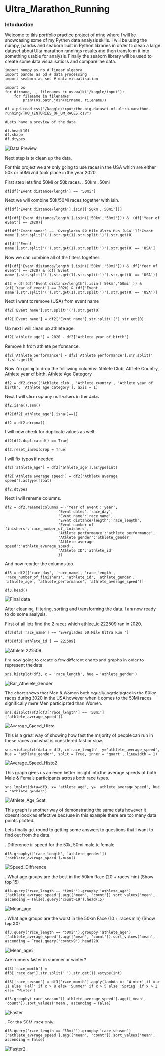 # Ultra_Marathon_Running

### Intoduction

Welcome to this portfolio practice project of mine where I will be showcasing some of my Python data analysis skills. I will be using the numpy, pandas and seaborn built in Python libraries in order to clean a large dataset about Ulta marathon runnings results and then transform it into something usable for analysis. Finally the seaborn library will be used to create some data visualisations and compare the data.

```
import numpy as np # linear algebra
import pandas as pd # data processing
import seaborn as sns # data visualisation

import os
for dirname, _, filenames in os.walk('/kaggle/input'):
    for filename in filenames:
        print(os.path.join(dirname, filename))

df = pd.read_csv("/kaggle/input/the-big-dataset-of-ultra-marathon-running/TWO_CENTURIES_OF_UM_RACES.csv")

#Lets have a preview of the data

df.head(10)
df.shape
df.dtypes
```

![Data Preview](https://github.com/jwilsh/Ultra_Marathon_Running/assets/98908958/25a3e42b-205a-47db-8ab0-70e19f4e524c)

Next step is to clean up the data.

For this project we are only going to use races in the USA which are either 50k or 50Mi and took place in the year 2020.

First step lets find 50Mi or 50k races. . 50km . 50mi

```
df[df['Event distance/length'] == '50mi']
```

Next we will combine 50k/50Mi races together with isin.

```
df[df['Event distance/length'].isin(['50km','50mi'])]

df[(df['Event distance/length'].isin(['50km','50mi'])) &  (df['Year of event'] == 2020)]

df[df['Event name'] == 'Everglades 50 Mile Ultra Run (USA)']['Event name'].str.split('(').str.get(1).str.split(')').str.get(0)

df[df['Event name'].str.split('(').str.get(1).str.split(')').str.get(0) == 'USA']
```

Now we can combine all of the filters together.

```
df[(df['Event distance/length'].isin(['50km','50mi'])) & (df['Year of event'] == 2020) & (df['Event name'].str.split('(').str.get(1).str.split(')').str.get(0) == 'USA')]

df2 = df[(df['Event distance/length'].isin(['50km','50mi'])) & (df['Year of event'] == 2020) & (df['Event name'].str.split('(').str.get(1).str.split(')').str.get(0) == 'USA')]
```

Next i want to remove (USA) from event name.

```
df2['Event name'].str.split('(').str.get(0)

df2['Event name'] = df2['Event name'].str.split('(').str.get(0)
```


Up next i will clean up athlete age.

```
df2['athlete_age'] = 2020 - df2['Athlete year of birth']
```

Remove h from athlete performance.

```
df2['Athlete performance'] = df2['Athlete performance'].str.split(' ').str.get(0)
```

Now i'm going to drop the following columns: Athlete Club, Athlete Country, Athlete year of birth, Athlete Age Category

```
df2 = df2.drop(['Athlete club', 'Athlete country', 'Athlete year of birth', 'Athlete age category'], axis = 1)
```

Next I will clean up any null values in the data.

```
df2.isna().sum()

df2[df2['athlete_age'].isna()==1]

df2 = df2.dropna()
```

I will now check for duplicate values as well.

```
df2[df2.duplicated() == True]

df2.reset_index(drop = True)
```

I will fix typos if needed

```
df2['athlete_age'] = df2['athlete_age'].astype(int)

df2['Athlete average speed'] = df2['Athlete average speed'].astype(float)

df2.dtypes
```

Next i will rename columns.

```
df2 = df2.rename(columns = {'Year of event':'year',
                        'Event dates':'race_day',
                        'Event name':'race_name',
                        'Event distance/length':'race_length',
                        'Event number of finishers':'race_number_of_finishers',
                        'Athlete performance':'athlete_performance',
                        'Athlete gender':'athlete_gender',
                        'Athlete average speed':'athlete_average_speed',
                        'Athlete ID':'athlete_id'
                        })
```

And now reorder the columns too.

```
df3 = df2[['race_day', 'race_name', 'race_length', 'race_number_of_finishers', 'athlete_id', 'athlete_gender', 'athlete_age', 'athlete_performance', 'athlete_average_speed']]

df3.head()
```

![Final data](https://github.com/jwilsh/Ultra_Marathon_Running/assets/98908958/55b5e941-0673-4e4e-a8ee-9d9dcffe7810)


After cleaning, filtering, sorting and transforming the data. I am now ready to do some analysis.

First of all lets find the 2 races which athlee_id 222509 ran in 2020.

```
df3[df3['race_name'] == 'Everglades 50 Mile Ultra Run ']

df3[df3['athlete_id'] == 222509]
```

![Athlete 222509](https://github.com/jwilsh/Ultra_Marathon_Running/assets/98908958/fd3408f0-2faa-4a87-a5b8-faf97a3fd095)


I'm now going to create a few different charts and graphs in order to represent the data.

```
sns.histplot(df3, x = 'race_length', hue = 'athlete_gender')
```

![Bar_Athelete_Gender](https://github.com/jwilsh/Ultra_Marathon_Running/assets/98908958/99729e0a-0340-4301-8b41-7d4b2e83240a)

The chart shows that Men & Women both equqlly pqrticipqted in the 50km races during 2020 in the USA however when it comes to the 50Mi races significally more Men participated than Women.

```
sns.displot(df3[df3['race_length'] == '50mi']['athlete_average_speed'])
```


![Average_Speed_Histo](https://github.com/jwilsh/Ultra_Marathon_Running/assets/98908958/d1a0b39a-90b6-40ac-91c6-a0399f5ce8b3)


This is a great way of showing how fast the majority of people can run in these races and what is considered fast or slow.

```
sns.violinplot(data = df3, x='race_length', y='athlete_average_speed', hue = 'athlete_gender', split = True, inner = 'quart', linewidth = 1)
```

![Average_Speed_Histo2](https://github.com/jwilsh/Ultra_Marathon_Running/assets/98908958/41635a27-3877-49d4-aa17-002d3a3998f9)


This graph gives us an even better insight into the average speeds of both Male & Female participants across both race types.

```
sns.lmplot(data=df3, x= 'athlete_age', y= 'athlete_average_speed', hue = 'athlete_gender')
```

![Athlete_Age_Scat](https://github.com/jwilsh/Ultra_Marathon_Running/assets/98908958/b8e22361-72c8-4f70-9074-5484d3b618a9)

This graph is another way of demonstrating the same data however it doesnt loook as effective because in this example there are too many data points plotted.

Lets finally get round to getting some answers to questions that I want to find out from the data.

. Difference in speed for the 50k, 50mi male to female.

```
df3.groupby(['race_length', 'athlete_gender'])['athlete_average_speed'].mean()
```

![Speed_Difference](https://github.com/jwilsh/Ultra_Marathon_Running/assets/98908958/a1e8606e-8430-4f02-8d03-088de7d0685c)


. What age groups are the best in the 50km Race (20 + races min) (Show top 15)

```
df3.query('race_length == "50mi"').groupby('athlete_age')['athlete_average_speed'].agg(['mean', 'count']).sort_values('mean', ascending = False).query('count>19').head(15)
```

![Mean_age](https://github.com/jwilsh/Ultra_Marathon_Running/assets/98908958/4ec49b6f-a06a-4f65-804b-b83d3b6e3f04)


. What age groups are the worst in the 50km Race (10 + races min) (Show top 20)

```
df3.query('race_length == "50mi"').groupby('athlete_age')['athlete_average_speed'].agg(['mean', 'count']).sort_values('mean', ascending = True).query('count>9').head(20)
```

![Mean_age2](https://github.com/jwilsh/Ultra_Marathon_Running/assets/98908958/a4cd74d4-e7f9-4ed9-8604-dd16eb5c1d14)


Are runners faster in summer or winter?

```
df3['race_month'] = df3['race_day'].str.split('.').str.get(1).astype(int)

df3['race_season'] = df3['race_month'].apply(lambda x: 'Winter' if x > 11 else 'Fall' if x > 8 else 'Summer' if x > 5 else 'Spring' if x > 2 else 'Winter')

df3.groupby('race_season')['athlete_average_speed'].agg(['mean', 'count']).sort_values('mean', ascending = False)
```

![Faster](https://github.com/jwilsh/Ultra_Marathon_Running/assets/98908958/28e6e959-6fb6-4305-95bb-74b58962ea56)


. For the 50Mi race only.

```
df3.query('race_length == "50mi"').groupby('race_season')['athlete_average_speed'].agg(['mean', 'count']).sort_values('mean', ascending = False)
```

![Faster2](https://github.com/jwilsh/Ultra_Marathon_Running/assets/98908958/ee79ce80-6696-4db6-8537-536380442a87)

